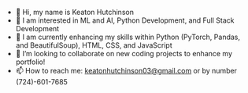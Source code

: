 - 👋 Hi, my name is Keaton Hutchinson
- 👀 I am interested in ML and AI, Python Development, and Full Stack Development
- 🌱 I am currently enhancing my skills within Python (PyTorch, Pandas, and BeautifulSoup), HTML, CSS, and JavaScript
- 💞️ I’m looking to collaborate on new coding projects to enhance my portfolio!
- 📫 How to reach me: keatonhutchinson03@gmail.com or by number (724)-601-7685

<!---
KeatonHutchinson03/KeatonHutchinson03 is a ✨ special ✨ repository because its `README.md` (this file) appears on your GitHub profile.
You can click the Preview link to take a look at your changes.
--->
